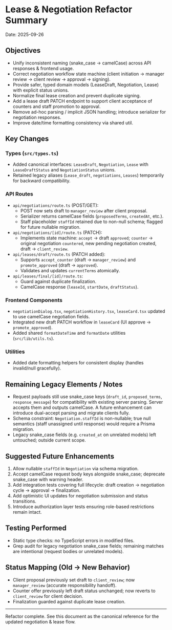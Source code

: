 # Lease & Negotiation Refactor Summary

Date: 2025-09-26

## Objectives
- Unify inconsistent naming (snake_case → camelCase) across API responses & frontend usage.
- Correct negotiation workflow state machine (client initiation → manager review → client review → approval → signing).
- Provide safer, typed domain models (LeaseDraft, Negotiation, Lease) with explicit status unions.
- Normalize final lease creation and prevent duplicate signing.
- Add a lease draft PATCH endpoint to support client acceptance of counters and staff promotion to approval.
- Remove ad-hoc parsing / implicit JSON handling; introduce serializer for negotiation responses.
- Improve date/time formatting consistency via shared util.

## Key Changes
### Types (`src/types.ts`)
- Added canonical interfaces: `LeaseDraft`, `Negotiation`, `Lease` with `LeaseDraftStatus` and `NegotiationStatus` unions.
- Retained legacy aliases (`Lease_draft`, `negotiations`, `Leases`) temporarily for backward compatibility.

### API Routes
- `api/negotiations/route.ts` (POST/GET):
  - POST now sets draft to `manager_review` after client proposal.
  - Serializer returns camelCase fields (`proposedTerms`, `createdAt`, etc.).
  - Staff placeholder `staffId` retained due to non-null schema; flagged for future nullable migration.
- `api/negotiations/[id]/route.ts` (PATCH):
  - Implements state machine: `accept` -> draft `approved`; `counter` -> original negotiation `countered`, new pending negotiation created, draft → `client_review`.
- `api/leases/draft/route.ts` (PATCH added):
  - Supports `accept_counter` (draft → `manager_review`) and `promote_approved` (draft → `approved`).
  - Validates and updates `currentTerms` atomically.
- `api/leases/final/[id]/route.ts`:
  - Guard against duplicate finalization.
  - CamelCase response (`leaseId`, `startDate`, `draftStatus`).

### Frontend Components
- `negotiationDialog.tsx`, `negotiationHistory.tsx`, `leaseCard.tsx` updated to use camelCase negotiation fields.
- Integrated new draft PATCH workflow in `leaseCard` (UI approve → `promote_approved`).
- Added shared `formatDateTime` and `formatDate` utilities (`src/lib/utils.ts`).

### Utilities
- Added date formatting helpers for consistent display (handles invalid/null gracefully).

## Remaining Legacy Elements / Notes
- Request payloads still use snake_case keys (`draft_id`, `proposed_terms`, `response_message`) for compatibility with existing server parsing. Server accepts them and outputs camelCase. A future enhancement can introduce dual-accept parsing and migrate clients fully.
- Schema constraint: `Negotiation.staffId` is non-nullable; true null semantics (staff unassigned until response) would require a Prisma migration.
- Legacy snake_case fields (e.g. `created_at` on unrelated models) left untouched; outside current scope.

## Suggested Future Enhancements
1. Allow nullable `staffId` in `Negotiation` via schema migration.
2. Accept camelCase request body keys alongside snake_case; deprecate snake_case with warning header.
3. Add integration tests covering full lifecycle: draft creation → negotiation cycle → approval → finalization.
4. Add optimistic UI updates for negotiation submission and status transitions.
5. Introduce authorization layer tests ensuring role-based restrictions remain intact.

## Testing Performed
- Static type checks: no TypeScript errors in modified files.
- Grep audit for legacy negotiation snake_case fields; remaining matches are intentional (request bodies or unrelated models).

## Status Mapping (Old → New Behavior)
- Client proposal previously set draft to `client_review`; now `manager_review` (accurate responsibility handoff).
- Counter offer previously left draft status unchanged; now reverts to `client_review` for client decision.
- Finalization guarded against duplicate lease creation.

---
Refactor complete. See this document as the canonical reference for the updated negotiation & lease flow.
